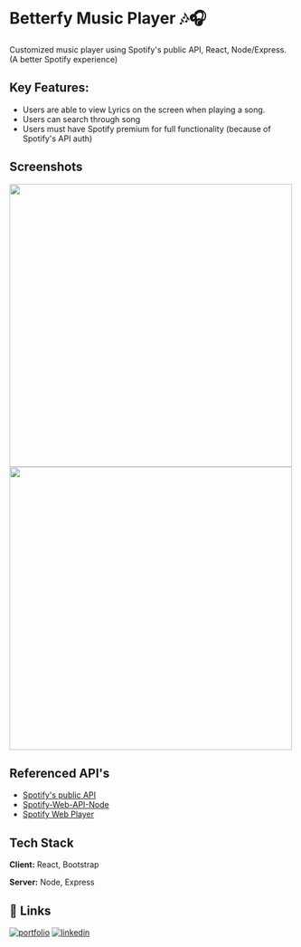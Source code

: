 
# Betterfy Music Player 🎶🎧

Customized music player using Spotify's public API, React, Node/Express. (A better Spotify experience)

## Key Features:
* Users are able to view Lyrics on the screen when playing a song.
* Users can search through song
* Users must have Spotify premium for full functionality (because of Spotify's API auth)
## Screenshots

<img src="https://i.imgur.com/g6Ifb66.png" height="500px"></img>
<img src="https://i.imgur.com/XKUE9qV.png" height="500px"></img>


## Referenced API's
* [Spotify's public API](https://developer.spotify.com/documentation/web-api/)
* [Spotify-Web-API-Node](https://github.com/thelinmichael/spotify-web-api-node)
* [Spotify Web Player](https://www.npmjs.com/package/react-spotify-web-playback)

## Tech Stack

**Client:** React, Bootstrap

**Server:** Node, Express


## 🔗 Links

[![portfolio](https://img.shields.io/badge/my_portfolio-000?style=for-the-badge&logo=ko-fi&logoColor=white)](https://marvintv.me/)
[![linkedin](https://img.shields.io/badge/linkedin-0A66C2?style=for-the-badge&logo=linkedin&logoColor=white)](https://www.linkedin.com/in/marvintv/)

